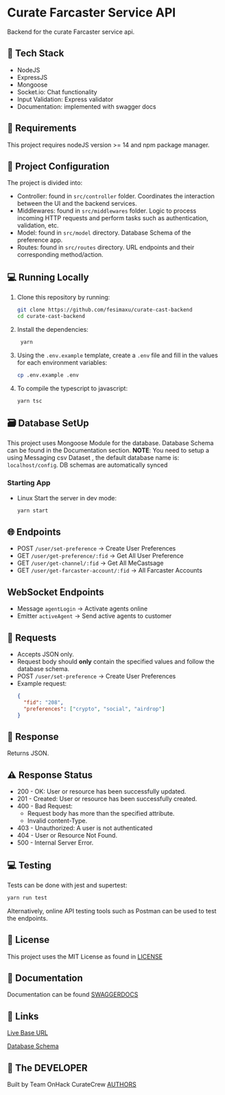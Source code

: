 # Curate Farcaster Service API

Backend for the curate Farcaster service api.

## 🔧 Tech Stack

- NodeJS
- ExpressJS
- Mongoose
- Socket.io: Chat functionality
- Input Validation: Express validator
- Documentation: implemented with swagger docs

## 📝 Requirements

This project requires nodeJS version >= 14 and npm package manager.

## 📁 Project Configuration

The project is divided into:

- Controller: found in `src/controller` folder. Coordinates the interaction between the UI and the backend services.
- Middlewares: found in `src/middlewares` folder. Logic to process incoming HTTP requests and perform tasks such as authentication, validation, etc.
- Model: found in `src/model` directory. Database Schema of the preference app.
- Routes: found in `src/routes` directory. URL endpoints and their corresponding method/action.


## 💻 Running Locally

1. Clone this repository by running:
   ```bash
   git clone https://github.com/fesimaxu/curate-cast-backend
   cd curate-cast-backend
   ```
2. Install the dependencies:
   ```bash
    yarn
   ```
3. Using the `.env.example` template, create a `.env` file and fill in the values for each environment variables:
   ```bash
   cp .env.example .env 
   ```
4. To compile the typescript to javascript:
   ```bash
   yarn tsc 
   ```

## 🗃️ Database SetUp

This project uses Mongoose Module for the database. Database Schema can be found in the Documentation section.
**NOTE**: You need to setup a using Messaging csv Dataset , the default database name is: `localhost/config`. DB schemas are automatically synced

### Starting App

- Linux
Start the server in dev mode:
  ```bash
  yarn start 
  ```


## 🌐 Endpoints

- POST `/user/set-preference` -> Create User Preferences
- GET `/user/get-preference/:fid` -> Get All User Preference
- GET `/user/get-channel/:fid` -> Get All MeCastsage
- GET `/user/get-farcaster-account/:fid` -> All Farcaster Accounts

## WebSocket Endpoints
- Message `agentLogin` -> Activate agents online
- Emitter `activeAgent` -> Send active agents to customer


## 📩 Requests

- Accepts JSON only.
- Request body should **only** contain the specified values and follow the database schema.
- POST `/user/set-preference` -> Create User Preferences
- Example request:
  ```json
  {
    "fid": "208",
    "preferences": ["crypto", "social", "airdrop"]
  }
  ```

## 📂 Response

Returns JSON.

## ⚠️ Response Status

- 200 - OK: User or resource has been successfully updated.
- 201 - Created: User or resource has been successfully created.
- 400 - Bad Request:
  - Request body has more than the specified attribute.
  - Invalid content-Type.
- 403 - Unauthorized: A user is not authenticated
- 404 - User or Resource Not Found.
- 500 - Internal Server Error.

## 💻 Testing

Tests can be done with jest and supertest:

```bash
yarn run test
```

Alternatively, online API testing tools such as Postman can be used to test the endpoints.

## 📄 License

This project uses the MIT License as found in [LICENSE](/LICENSE)

## 📖 Documentation

Documentation can be found [SWAGGERDOCS](https://farcaster-curate.onrender.com/api/docs)

## 🔗 Links

[Live Base URL](https://farcaster-curate.onrender.com)

[Database Schema]()

## 🤝 The DEVELOPER

Built by Team OnHack CurateCrew
[AUTHORS](/AUTHORS)

